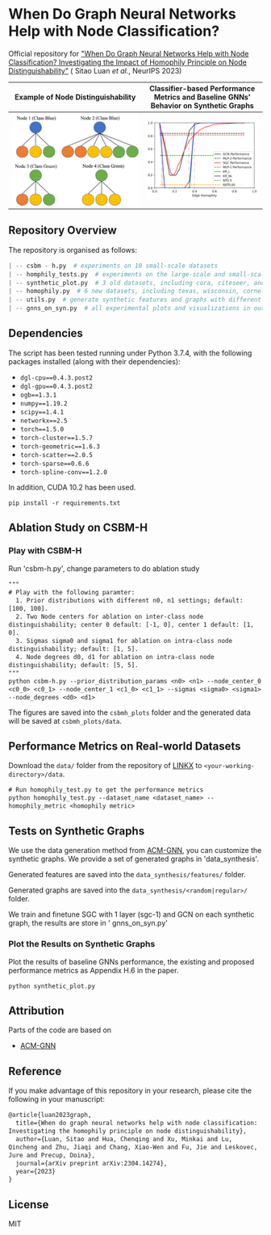 # When Do Graph Neural Networks Help with Node Classification?

Official repository
for ["When Do Graph Neural Networks Help with Node Classification? Investigating the Impact of Homophily Principle on Node Distinguishability"](https://arxiv.org/abs/2304.14274) (
Sitao Luan *et al.*, NeurIPS 2023)

Example of Node Distinguishability             | Classifier-based Performance Metrics and Baseline GNNs' Behavior on Synthetic Graphs
:-------------------------:|:-------------------------:
![](https://github.com/SitaoLuan/When-Do-GNNs-Help/blob/main/Figures%20in%20paper/example.png)  |  ![](https://github.com/SitaoLuan/When-Do-GNNs-Help/blob/main/Figures%20in%20paper/cora_synthetic_KR_nobar.png)

## Repository Overview

The repository is organised as follows:

```python
| -- csbm - h.py  # experiments on 10 small-scale datasets
| -- homphily_tests.py  # experiments on the large-scale and small-scale datasets based on the data provided by LINKX
| -- synthetic_plot.py  # 3 old datasets, including cora, citeseer, and pubmed
| -- homophily.py  # 6 new datasets, including texas, wisconsin, cornell, actor, squirrel, and chameleon
| -- utils.py  # generate synthetic features and graphs with different homophily levels and train baseline models
| -- gnns_on_syn.py  # all experimental plots and visualizations in our paper
```

## Dependencies

The script has been tested running under Python 3.7.4, with the following packages installed (along with their
dependencies):

- `dgl-cpu==0.4.3.post2`
- `dgl-gpu==0.4.3.post2`
- `ogb==1.3.1`
- `numpy==1.19.2`
- `scipy==1.4.1`
- `networkx==2.5`
- `torch==1.5.0`
- `torch-cluster==1.5.7`
- `torch-geometric==1.6.3`
- `torch-scatter==2.0.5`
- `torch-sparse==0.6.6`
- `torch-spline-conv==1.2.0`

In addition, CUDA 10.2 has been used.

```
pip install -r requirements.txt
```

## Ablation Study on CSBM-H

### Play with CSBM-H

Run 'csbm-h.py', change parameters to do ablation study

```
"""
# Play with the following paramter:
  1. Prior distributions with different n0, n1 settings; default: [100, 100].
  2. Two Node centers for ablation on inter-class node distinguishability; center 0 default: [-1, 0], center 1 default: [1, 0].
  3. Sigmas sigma0 and sigma1 for ablation on intra-class node distinguishability; default: [1, 5].
  4. Node degrees d0, d1 for ablation on intra-class node distinguishability; default: [5, 5].
"""
python csbm-h.py --prior_distribution_params <n0> <n1> --node_center_0 <c0_0> <c0_1> --node_center_1 <c1_0> <c1_1> --sigmas <sigma0> <sigma1> --node_degrees <d0> <d1>
```

The figures are saved into the `csbmh_plots` folder and the generated data will be saved at `csbmh_plots/data`.

## Performance Metrics on Real-world Datasets

Download the `data/` folder from the repository of [LINKX](https://github.com/CUAI/Non-Homophily-Large-Scale)
to `<your-working-directory>/data`.

```
# Run homophily_test.py to get the performance metrics
python homophily_test.py --dataset_name <dataset_name> --homophily_metric <homophily metric>
```

## Tests on Synthetic Graphs

We use the data generation method from [ACM-GNN](https://github.com/SitaoLuan/ACM-GNN), you can customize the synthetic
graphs. We provide a set of generated graphs in 'data_synthesis'.

Generated features are saved into the `data_synthesis/features/` folder.

Generated graphs are saved into the `data_synthesis/<random|regular>/` folder.

We train and finetune SGC with 1 layer (sgc-1) and GCN on each synthetic graph, the results are store in '
gnns_on_syn.py'

### Plot the Results on Synthetic Graphs

Plot the results of baseline GNNs performance, the existing and proposed performance metrics as Appendix H.6 in the
paper.

```
python synthetic_plot.py
```

## Attribution

Parts of the code are based on

- [ACM-GNN](https://github.com/SitaoLuan/ACM-GNN)

## Reference

If you make advantage of this repository in your research, please cite the following in your manuscript:

```
@article{luan2023graph,
  title={When do graph neural networks help with node classification: Investigating the homophily principle on node distinguishability},
  author={Luan, Sitao and Hua, Chenqing and Xu, Minkai and Lu, Qincheng and Zhu, Jiaqi and Chang, Xiao-Wen and Fu, Jie and Leskovec, Jure and Precup, Doina},
  journal={arXiv preprint arXiv:2304.14274},
  year={2023}
}
```

## License

MIT


